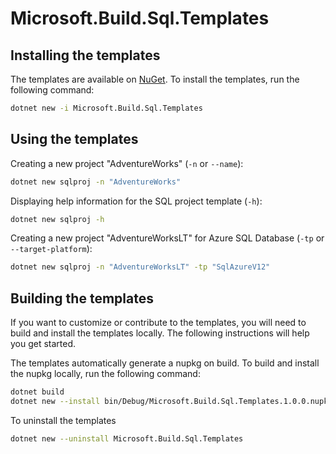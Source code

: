 # Microsoft.Build.Sql.Templates

## Installing the templates

The templates are available on [NuGet](https://www.nuget.org/packages/Microsoft.Build.Sql.Templates/).  To install the templates, run the following command:

```bash
dotnet new -i Microsoft.Build.Sql.Templates
```

## Using the templates


Creating a new project "AdventureWorks" (`-n` or `--name`):

```bash
dotnet new sqlproj -n "AdventureWorks"
```

Displaying help information for the SQL project template (`-h`):

```bash
dotnet new sqlproj -h
```


Creating a new project "AdventureWorksLT" for Azure SQL Database (`-tp` or `--target-platform`):

```bash
dotnet new sqlproj -n "AdventureWorksLT" -tp "SqlAzureV12"
```


## Building the templates

If you want to customize or contribute to the templates, you will need to build and install the templates locally. The following instructions will help you get started.

The templates automatically generate a nupkg on build. To build and install the nupkg locally, run the following command:

```bash
dotnet build
dotnet new --install bin/Debug/Microsoft.Build.Sql.Templates.1.0.0.nupkg
```


To uninstall the templates

```bash
dotnet new --uninstall Microsoft.Build.Sql.Templates
```